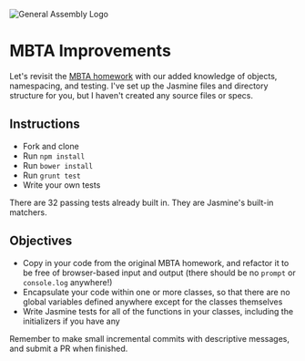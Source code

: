 ![General Assembly Logo](http://i.imgur.com/ke8USTq.png)

# MBTA Improvements

Let's revisit the [MBTA homework](https://github.com/ga-wdi-boston/wdi_7_js_lab_mbta) with our added knowledge of objects, namespacing, and testing. I've set up the Jasmine files and directory structure for you, but I haven't created any source files or specs.

## Instructions

* Fork and clone
* Run `npm install`
* Run `bower install`
* Run `grunt test`
* Write your own tests

There are 32 passing tests already built in. They are Jasmine's built-in matchers.

## Objectives

* Copy in your code from the original MBTA homework, and refactor it to be free of browser-based input and output (there should be no `prompt` or `console.log` anywhere!)
* Encapsulate your code within one or more classes, so that there are no global variables defined anywhere except for the classes themselves
* Write Jasmine tests for all of the functions in your classes, including the initializers if you have any

Remember to make small incremental commits with descriptive messages, and submit a PR when finished.
